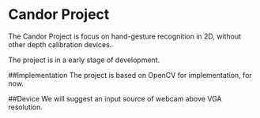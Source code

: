 Candor Project
=================================

The Candor Project is focus on hand-gesture recognition in 2D,
without other depth calibration devices.

The project is in a early stage of development.


##Implementation
The project is based on OpenCV for implementation, for now.

##Device
We will suggest an input source of webcam above VGA resolution.